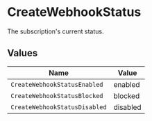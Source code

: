 # CreateWebhookStatus

The subscription's current status.


## Values

| Name                          | Value                         |
| ----------------------------- | ----------------------------- |
| `CreateWebhookStatusEnabled`  | enabled                       |
| `CreateWebhookStatusBlocked`  | blocked                       |
| `CreateWebhookStatusDisabled` | disabled                      |